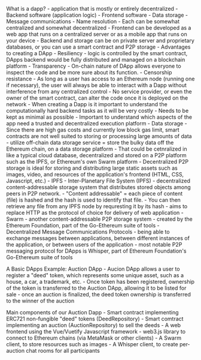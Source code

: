 What is a dapp?
    - application that is mostly or entirely decentralized
        - Backend software (application logic)
        - Frontend software
        - Data storage
        - Message communications
        - Name resolution
    - Each can be somewhat centralized and somewhat decentralized
    - Frontend can be developed as a web app that runs on a centralized server or as a mobile app that runs on your device
    - Backend and storage can be on private server and proprietary databases, or you can use a smart contract and P2P storage
    - Advantages to creating a DApp
        - Resiliency
            - logic is controlled by the smart contract, DApps backend would be fully distributed and managed on a blockchain platform
        - Transparency
            - On-chain nature of DApp allows everyone to inspect the code and be more sure about its function.
        - Censorship resistance
            - As long as a user has access to an Ethereum node (running one if necessary), the user will always be able to interact with a Dapp without interference from any centralized control
            - No service provider, or even the owner of the smart contract, can alter the code once it is deployed on the network
    - When creating a Dapp is it important to understand the computationally hard backend tasks as it will be very costly
        - Needs to be kept as minimal as possible
        - Important to understand which aspects of the app need a trusted and decentralized execution platform
    - Data storage
        - Since there are high gas costs and currently low block gas limit, smart contracts are not well suited to storing or processing large amounts of data
            - utilize off-chain data storage service = store the bulky data off the Ethereum chain, on a data storage platform
            - That could be cetnralized in like a typical cloud database, decentralized and stored on a P2P platform such as the IPFS, or Ethereum's own Swarm platform
            - Decentralized P2P storage is ideal for storing and distributing large static assets such as images, video, and resources of the application's frontend (HTML, CSS, Javascript, etc.)
        - IPFS
            - Inter-Planetary File System (IPFS)
                -  decentralized content-addressable storage system that distributes stored objects among peers in P2P network.
                - "Content addressable" = each piece of content (file) is hashed and the hash is used to identify that file.
                    - You can then retrieve any file from any IPFS node by requresting it by its hash
                - aims to replace HTTP as the protocol of choice for delivery of web application
            - Swarm
                - another content-addressable P2P storage system
                - created by the Ethereum Foundation, part of the Go-Ethereum suite of tools
        - Decentralized Message Communications Protocols
            - being able to exchange messages between applications, between different instances of the application, or between users of the application
            - most notable P2P messaging protocol for DApps is Whisper, part of Ethereum Foundation's Go-Ethereum suite of tools

A Basic DApps Example: Auction DApp
    - Aucion DApp allows a user to register a "deed" token, which represents some unique asset, such as a house, a car, a trademark, etc.
    - Once token has been registered, ownership of the token is transferred to the Auction DApp, allowing it to be listed for sale
    - once an auction is finalized, the deed token ownership is transferred to the winner of the auction

Main components of our Auction Dapp
    - Smart contract implementing ERC721 non-fungible "deed" tokens (DeedRepository)
    - Smart comtract implementing an auction (AuctionRepository) to sell the deeds
    - A web frontend using the Vue/Vuetify Javascript framework
    - web3.js library to connect to Ethereum chains (via MetaMask or other clients)
    - A Swarm client, to store resources such as images
    - A Whisper client, to create per-auction chat rooms for all participants

